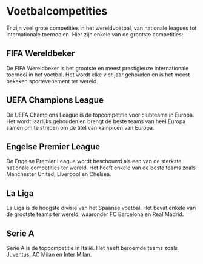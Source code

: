# Voetbalcompetities

Er zijn veel grote competities in het wereldvoetbal, van nationale leagues tot internationale toernooien. Hier zijn enkele van de grootste competities:

## FIFA Wereldbeker
De FIFA Wereldbeker is het grootste en meest prestigieuze internationale toernooi in het voetbal. Het wordt elke vier jaar gehouden en is het meest bekeken sportevenement ter wereld.

## UEFA Champions League
De UEFA Champions League is de topcompetitie voor clubteams in Europa. Het wordt jaarlijks gehouden en brengt de beste teams van heel Europa samen om te strijden om de titel van kampioen van Europa.

## Engelse Premier League
De Engelse Premier League wordt beschouwd als een van de sterkste nationale competities ter wereld. Het heeft enkele van de beste teams zoals Manchester United, Liverpool en Chelsea.

## La Liga
La Liga is de hoogste divisie van het Spaanse voetbal. Het bevat enkele van de grootste teams ter wereld, waaronder FC Barcelona en Real Madrid.

## Serie A
Serie A is de topcompetitie in Italië. Het heeft beroemde teams zoals Juventus, AC Milan en Inter Milan.
